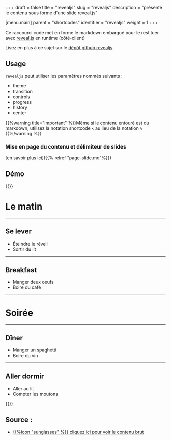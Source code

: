 +++
draft = false
title = "revealjs"
slug = "revealjs"
description = "présente le contenu sous forme d'une slide reveal.js"

[menu.main]
parent = "shortcodes"
identifier = "revealjs"
weight = 1
+++

Ce raccourci code met en forme le markdown embarqué pour le restituer avec [reveal.js](http://lab.hakim.se/reveal-js/) en  runtime (côté-client)

Lisez en plus à ce sujet sur le [dépôt github revealjs](https://github.com/hakimel/reveal.js/#markdown).

## Usage

`revealjs` peut utiliser les paramètres nommés suivants : 

* theme
* transition
* controls
* progress
* history
* center


{{%warning title="Important" %}}Même si le contenu entouré est du markdown, utilisez la notation shortcode `<` au lieu de la notation `%` {{%/warning %}}

### Mise en page du contenu et délimiteur de slides

[en savoir plus ici]({{% relref "page-slide.md"%}})

## Démo

{{<revealjs theme="moon" progress="true">}}

# Le matin

___


## Se lever

- Éteindre le réveil
- Sortir du lit

___

## Breakfast

- Manger deux oeufs
- Boire du café

---

# Soirée

___

## Dîner

- Manger un spaghetti
- Boire du vin

___

## Aller dormir

- Aller au lit
- Compter les moutons

{{</revealjs>}}

## Source :

* [{{%icon "sunglasses" %}} cliquez ici pour voir le contenu brut](https://github.com/vjeantet/hugo-docdock-doc/blob/master/content/shortcode/revealjs.md)



